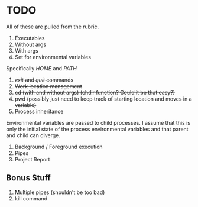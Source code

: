 # TODO

All of these are pulled from the rubric.

1. Executables
  1. Without args
  1. With args
1. Set for environmental variables

  Specifically *HOME* and *PATH*
1. ~~*exit* and *quit* commands~~
1. ~~Work location management~~
  1. ~~cd (with and without args) (chdir function? Could it be that easy?)~~
  1. ~~pwd (possibly just need to keep track of starting location and moves in a variable)~~
1. Process inheritance

  Environmental variables are passed to child processes. I assume that this is only
  the initial state of the process environmental variables and that parent and child
  can diverge.
1. Background / Foreground execution
1. Pipes
1. Project Report

## Bonus Stuff

1. Multiple pipes (shouldn't be too bad)
1. kill command